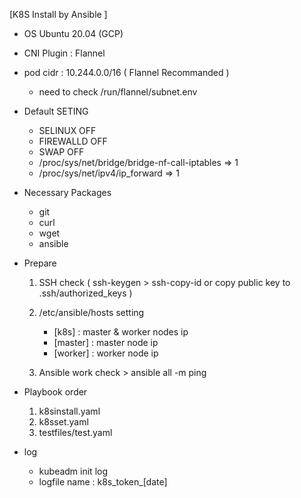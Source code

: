 [K8S Install by Ansible ]

* OS  Ubuntu 20.04 (GCP) 

* CNI Plugin : Flannel

* pod cidr : 10.244.0.0/16 ( Flannel Recommanded )
	- need to check /run/flannel/subnet.env

* Default SETING
	- SELINUX OFF
	- FIREWALLD OFF
	- SWAP OFF
	- /proc/sys/net/bridge/bridge-nf-call-iptables => 1
	- /proc/sys/net/ipv4/ip_forward => 1


* Necessary Packages
	- git
	- curl
	- wget
	- ansible

* Prepare 
	1. SSH check ( ssh-keygen > ssh-copy-id or copy public key to .ssh/authorized_keys )
	
	2. /etc/ansible/hosts setting
		- [k8s] : master & worker nodes ip
		- [master] : master node ip
		- [worker] : worker node ip
	
	3. Ansible work check > ansible all -m ping 

* Playbook order
	1. k8sinstall.yaml
	2. k8sset.yaml
	3. testfiles/test.yaml

* log 
	- kubeadm init log 
 	- logfile name : k8s_token_[date]
